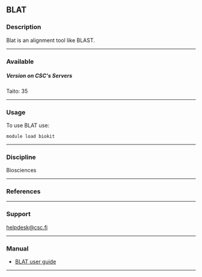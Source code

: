 ## BLAT

### Description

Blat is an alignment tool like BLAST.

* * *

### Available

##### Version on CSC's Servers

Taito: 35

* * *

### Usage

To use BLAT use:

    module load biokit

* * *

### Discipline

Biosciences  

* * *

### References

* * *

### Support

helpdesk@csc.fi

* * *

### Manual

*   [BLAT user guide](http://genome.ucsc.edu/goldenPath/help/blatSpec.html)

* * *